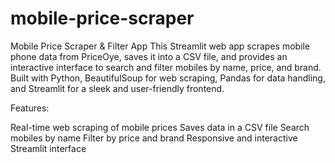 # mobile-price-scraper
Mobile Price Scraper & Filter App
This Streamlit web app scrapes mobile phone data from PriceOye, saves it into a CSV file, and provides an interactive interface to search and filter mobiles by name, price, and brand. Built with Python, BeautifulSoup for web scraping, Pandas for data handling, and Streamlit for a sleek and user-friendly frontend.

Features:

Real-time web scraping of mobile prices
Saves data in a CSV file
Search mobiles by name
Filter by price and brand
Responsive and interactive Streamlit interface
